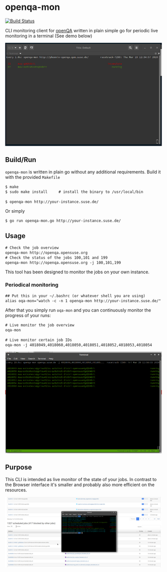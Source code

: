 # openqa-mon

[![Build Status](https://travis-ci.com/grisu48/openqa-mon.svg?branch=master)](https://travis-ci.com/grisu48/openqa-mon)

CLI monitoring client for [openQA](https://open.qa) written in plain simple go for periodic live monitoring in a terminal (See demo below)

![Demo of openqa-mon in action](demo.gif)

## Build/Run

`openqa-mon` is written in plain go without any additional requirements. Build it with the provided `Makefile`

    $ make
    $ sudo make install     # install the binary to /usr/local/bin
    
    $ openqa-mon http://your-instance.suse.de/

Or simply

    $ go run openqa-mon.go http://your-instance.suse.de/

## Usage

	# Check the job overview
    openqa-mon http://openqa.opensuse.org
	# Check the status of the jobs 100,101 and 199
	openqa-mon http://openqa.opensuse.org -j 100,101,199
	

This tool has been designed to monitor the jobs on your own instance.

### Periodical monitoring

    ## Put this in your ~/.bashrc (or whatever shell you are using)
    alias oqa-mon="watch -c -n 1 openqa-mon http://your-instance.suse.de/"

After that you simply run `oqa-mon` and you can continuously monitor the progress of your runs:

	# Live monitor the job overview
    oqa-mon
    
    # Live monitor certain job IDs
    oqa-mon -j 4018049,4018060,4018050,4018051,4018052,4018053,4018054

![openqa-mon in action](oqa.png)


## Purpose

This CLI is intended as live monitor of the state of your jobs. In contrast to the Browser interface it's smaller and probably also more efficient on the resources.

![Screenshot of openqa-mon in action vs the Browser in the background](Screenshot.png)
